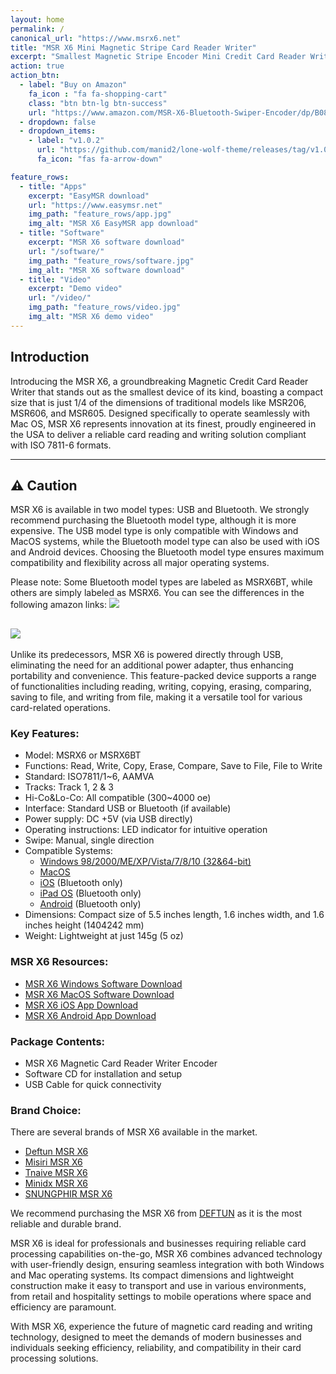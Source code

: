 ```yaml
---
layout: home
permalink: /
canonical_url: "https://www.msrx6.net"
title: "MSR X6 Mini Magnetic Stripe Card Reader Writer"
excerpt: "Smallest Magnetic Stripe Encoder Mini Credit Card Reader Writer."
action: true
action_btn:
  - label: "Buy on Amazon"
    fa_icon : "fa fa-shopping-cart"
    class: "btn btn-lg btn-success"
    url: "https://www.amazon.com/MSR-X6-Bluetooth-Swiper-Encoder/dp/B08T9B9VSD?crid=3A57ZC387FFJM&dib=eyJ2IjoiMSJ9.ebp3oSqrFM8KNDdgD3taXsMM59MOPEfkh7oZxTXWw5pypGaZt8CGLqyXXwBlVCrsydySN9eeBVmExeVVF4DEyM3DGBTbc1r_ohPc1QLLn4z8sLgebuHYfCiVMk5T1XvWr82oAjJVHZeqqHYrReoxQL6gz7JsyxQgOR9uNRPPKoJqRmyv2q0rHkTPcjDcOTERKVShCZMe0OynNbaK8V7ct14mSH38mm7OXKYczseaKk0.j_Didd4CIxJZGkkQzaot84b1d1THG4ZkOFZI-f_PQ1I&dib_tag=se&keywords=msrx6&qid=1718689609&refresh=1&sprefix=msrx6%2Caps%2C987&sr=8-1&linkCode=ll1&tag=blackpill07-20&linkId=eb55368147b8dce38efdca99be1f2689&language=en_US&ref_=as_li_ss_tl"
  - dropdown: false
  - dropdown_items:
    - label: "v1.0.2"
      url: "https://github.com/manid2/lone-wolf-theme/releases/tag/v1.0.2"
      fa_icon: "fas fa-arrow-down"

feature_rows:
  - title: "Apps"
    excerpt: "EasyMSR download"
    url: "https://www.easymsr.net"
    img_path: "feature_rows/app.jpg"
    img_alt: "MSR X6 EasyMSR app download"
  - title: "Software"
    excerpt: "MSR X6 software download"
    url: "/software/"
    img_path: "feature_rows/software.jpg"
    img_alt: "MSR X6 software download"
  - title: "Video"
    excerpt: "Demo video"
    url: "/video/"
    img_path: "feature_rows/video.jpg"
    img_alt: "MSR X6 demo video"
---
```


## Introduction

Introducing the MSR X6, a groundbreaking Magnetic Credit Card Reader Writer that stands out as the smallest device of its kind, boasting a compact size that is just 1/4 of the dimensions of traditional models like MSR206, MSR606, and MSR605. Designed specifically to operate seamlessly with Mac OS, MSR X6 represents innovation at its finest, proudly engineered in the USA to deliver a reliable card reading and writing solution compliant with ISO 7811-6 formats.

---

## ⚠️ Caution

MSR X6 is available in two model types: USB and Bluetooth. We strongly recommend purchasing the Bluetooth model type, although it is more expensive. The USB model type is only compatible with Windows and MacOS systems, while the Bluetooth model type can also be used with iOS and Android devices. Choosing the Bluetooth model type ensures maximum compatibility and flexibility across all major operating systems.

Please note: Some Bluetooth model types are labeled as MSRX6BT, while others are simply labeled as MSRX6.
You can see the differences in the following amazon links:
[![][msrx6bt_img]][msrx6bt_link]

[![][msrx6_img]][msrx6_link]
---

Unlike its predecessors, MSR X6 is powered directly through USB, eliminating the need for an additional power adapter, thus enhancing portability and convenience. This feature-packed device supports a range of functionalities including reading, writing, copying, erasing, comparing, saving to file, and writing from file, making it a versatile tool for various card-related operations.

### Key Features:

- Model: MSRX6 or MSRX6BT
- Functions: Read, Write, Copy, Erase, Compare, Save to File, File to Write
- Standard: ISO7811/1~6, AAMVA
- Tracks: Track 1, 2 & 3
- Hi-Co&Lo-Co: All compatible (300~4000 oe)
- Interface: Standard USB or Bluetooth (if available)
- Power supply: DC +5V (via USB directly)
- Operating instructions: LED indicator for intuitive operation
- Swipe: Manual, single direction
- Compatible Systems: 
  - [Windows 98/2000/ME/XP/Vista/7/8/10 (32&64-bit)][pc_link]
  - [MacOS][mac_link]
  - [iOS][ios_link] (Bluetooth only)
  - [iPad OS][ios_link] (Bluetooth only)
  - [Android][android_link] (Bluetooth only)
- Dimensions: Compact size of 5.5 inches length, 1.6 inches width, and 1.6 inches height (1404242 mm)
- Weight: Lightweight at just 145g (5 oz)

### MSR X6 Resources:
  - [MSR X6 Windows Software Download][pc_link]
  - [MSR X6 MacOS Software Download][mac_link]
  - [MSR X6 iOS App Download][ios_link]
  - [MSR X6 Android App Download][android_link]

### Package Contents:
- MSR X6 Magnetic Card Reader Writer Encoder
- Software CD for installation and setup
- USB Cable for quick connectivity

### Brand Choice:
There are several brands of MSR X6 available in the market. 
- [Deftun MSR X6][msrx6bt_link]
- [Misiri MSR X6][misiri_link]
- [Tnaive MSR X6][tnaive_link]
- [Minidx MSR X6][minidx_link]
- [SNUNGPHIR MSR X6][snungphir_link]

We recommend purchasing the MSR X6 from [DEFTUN][msrx6bt_link] as it is the most reliable and durable brand.

MSR X6 is ideal for professionals and businesses requiring reliable card processing capabilities on-the-go, MSR X6 combines advanced technology with user-friendly design, ensuring seamless integration with both Windows and Mac operating systems. Its compact dimensions and lightweight construction make it easy to transport and use in various environments, from retail and hospitality settings to mobile operations where space and efficiency are paramount.

With MSR X6, experience the future of magnetic card reading and writing technology, designed to meet the demands of modern businesses and individuals seeking efficiency, reliability, and compatibility in their card processing solutions.

[msrx6bt_link]: https://amzn.to/3SS7Dtj
[msrx6_link]: https://amzn.to/3FE67YS
[tnaive_link]: https://amzn.to/45s30xH
[minidx_link]: https://amzn.to/4jLf3cM
[snungphir_link]: https://amzn.to/4l7Mt6t
[misiri_link]: https://amzn.to/4kzn59T
[msrx6bt_img]: ./assets/images/msrx6bt.jpg
[msrx6_img]: ./assets/images/msrx6.jpg
[ios_link]: https://apps.apple.com/app/apple-store/id6483249260?pt=126665557&ct=msrx6.net&mt=8
[android_link]: https://play.google.com/store/apps/details?id=com.easymsr&referrer=utm_source%3Emsrx6.net%26utm_medium%3Dorganic
[pc_link]: https://fileus.tinylock.cn/msr/x6x6bt605x/windows.zip
[mac_link]: https://fileus.tinylock.cn/msr/x6x6bt605x/mac_msrx_v1.8.zip
